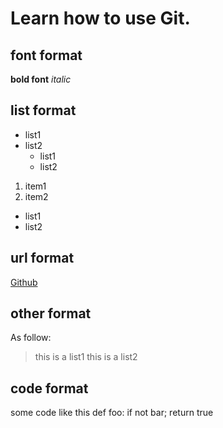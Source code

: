 # Learn how to use Git.
## font format
**bold font**
*italic*

## list format
* list1
* list2
  * list1
  * list2
 
 1. item1
 2. item2
   * list1
   * list2
   
##  url format
 [Github](http://github.com)
 
## other format
 As follow:
 >this is a list1
 >this is a list2
 
## code format
some code like this
    def foo:
	    if not bar;
		  return true


